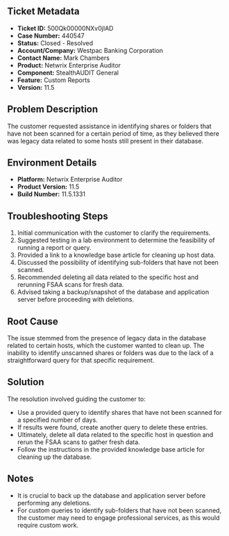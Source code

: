 ## Ticket Metadata
- **Ticket ID:** 500Qk00000NXv0jIAD
- **Case Number:** 440547
- **Status:** Closed - Resolved
- **Account/Company:** Westpac Banking Corporation
- **Contact Name:** Mark Chambers
- **Product:** Netwrix Enterprise Auditor
- **Component:** StealthAUDIT General
- **Feature:** Custom Reports
- **Version:** 11.5

## Problem Description
The customer requested assistance in identifying shares or folders that have not been scanned for a certain period of time, as they believed there was legacy data related to some hosts still present in their database.

## Environment Details
- **Platform:** Netwrix Enterprise Auditor
- **Product Version:** 11.5
- **Build Number:** 11.5.1331

## Troubleshooting Steps
1. Initial communication with the customer to clarify the requirements.
2. Suggested testing in a lab environment to determine the feasibility of running a report or query.
3. Provided a link to a knowledge base article for cleaning up host data.
4. Discussed the possibility of identifying sub-folders that have not been scanned.
5. Recommended deleting all data related to the specific host and rerunning FSAA scans for fresh data.
6. Advised taking a backup/snapshot of the database and application server before proceeding with deletions.

## Root Cause
The issue stemmed from the presence of legacy data in the database related to certain hosts, which the customer wanted to clean up. The inability to identify unscanned shares or folders was due to the lack of a straightforward query for that specific requirement.

## Solution
The resolution involved guiding the customer to:
- Use a provided query to identify shares that have not been scanned for a specified number of days.
- If results were found, create another query to delete these entries.
- Ultimately, delete all data related to the specific host in question and rerun the FSAA scans to gather fresh data.
- Follow the instructions in the provided knowledge base article for cleaning up the database.

## Notes
- It is crucial to back up the database and application server before performing any deletions.
- For custom queries to identify sub-folders that have not been scanned, the customer may need to engage professional services, as this would require custom work.